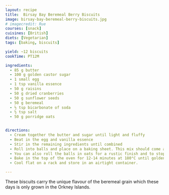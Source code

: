 ```yaml
---
layout: recipe
title:  Birsay Bay Beremeal Berry Biscuits
image: birsay-bay-beremeal-berry-biscuits.jpg
# imagecredit: Rue
courses: [snack]
cuisines: [British]
diets: [Vegetarian]
tags: [baking, biscuits]

yield: ~12 biscuits
cookTime: PT12M

ingredients:
  - 85 g butter
  - 100 g golden castor sugar
  - 1 small egg
  - 1 tsp vanilla essence
  - 50 g raisins
  - 50 g dried cranberries
  - 50 g sunflower seeds
  - 50 g beremeal
  - ½ tsp bicarbonate of soda
  - ½ tsp salt
  - 50 g porridge oats


directions:
  - Cream together the butter and sugar until light and fluffy
  - Beat in the egg and vanilla essence
  - Stir in the remaining ingredients until combined
  - Roll into balls and place on a baking sheet. This mix should come away clean from your hands otherwise the biscuits will spread too much in the oven. Add a little more beremeal to stop this happening.
  - You can also roll the balls in oats for a rustic finish and to stop them being sticky
  - Bake in the top of the oven for 12-14 minutes at 180°C until golden.
  - Cool flat on a rack and store in an airtight container.

---
```

These biscuits carry the unique flavour of the beremeal grain which these days is only grown in the Orkney Islands.
